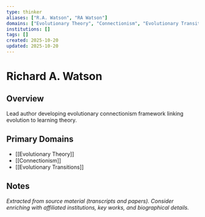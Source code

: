 ```yaml
---
type: thinker
aliases: ["R.A. Watson", "RA Watson"]
domains: ["Evolutionary Theory", "Connectionism", "Evolutionary Transitions"]
institutions: []
tags: []
created: 2025-10-20
updated: 2025-10-20
---
```


# Richard A. Watson

## Overview

Lead author developing evolutionary connectionism framework linking evolution to learning theory.

## Primary Domains

- [[Evolutionary Theory]]
- [[Connectionism]]
- [[Evolutionary Transitions]]

## Notes

*Extracted from source material (transcripts and papers). Consider enriching with affiliated institutions, key works, and biographical details.*
